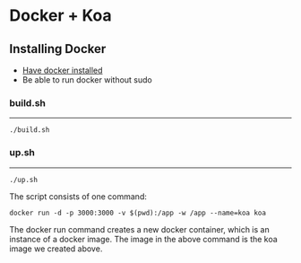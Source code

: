 Docker + Koa
============

## Installing Docker

* [Have docker installed](https://docs.docker.com/installation/)
* Be able to run docker without sudo

### build.sh
------------

    ./build.sh

### up.sh
---------

    ./up.sh

The script consists of one command:

    docker run -d -p 3000:3000 -v $(pwd):/app -w /app --name=koa koa

The docker run command creates a new docker container, which is an instance of a docker image. The image in the above command is the koa image we created above.
